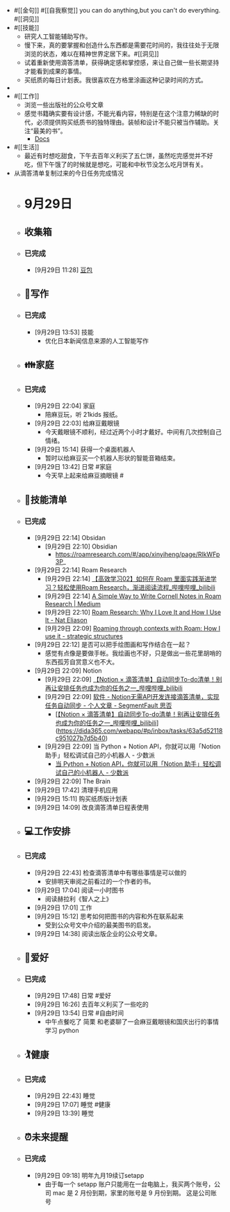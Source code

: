 - #[[金句]] #[[自我察觉]] you can do anything,but you can't do everything. #[[洞见]]
- #[[技能]]
    - 研究人工智能辅助写作。
    - 慢下来，真的要掌握和创造什么东西都是需要花时间的，我往往处于无限浏览的状态，难以在精神世界定居下来。#[[洞见]]  
    - 试着重新使用滴答清单，获得确定感和掌控感，来让自己做一些长期坚持才能看到成果的事情。
    - 买纸质的每日计划表。我很喜欢在方格里涂画这种记录时间的方式。
- 
- #[[工作]]
    - 浏览一些出版社的公众号文章
    - 感觉书籍确实要有设计感，不能光看内容，特别是在这个注意力稀缺的时代，必须提供购买纸质书的独特理由。装帧和设计不能只被当作辅助。关注“最美的书”。
        - [Docs](https://thc4xpukay.feishu.cn/docx/U7updTLGFoxDz3xEqSvcWLU8ntO)
- #[[生活]]
    - 最近有时想吃甜食，下午去百年义利买了五仁饼，虽然吃完感觉并不好吃，但下午饿了的时候就是想吃，可能和中秋节没怎么吃月饼有关。
- 从滴答清单复制过来的今日任务完成情况
    - # 9月29日
    - ## 收集箱
    - ###     已完成
        - [9月29日 11:28] [豆包](https://www.doubao.com/pdf/3984397766415/https%3A%2F%2Fwww.pref.tottori.lg.jp%2Fsecure%2F1366480%2Fmer_202409%2520.pdf?from_source=from_extention_read_pdf_pdfviewer&pdf_reading=)
    - ## 🚀写作
    - ###     已完成
        - [9月29日 13:53] 技能
            - 优化日本新闻信息来源的人工智能写作
    - ## 👪家庭
    - ###     已完成
        - [9月29日 22:04] 家庭
            - 陪麻豆玩，听 21kids 报纸。
        - [9月29日 22:03] 给麻豆戴眼镜
            - 今天戴眼镜不顺利，经过近两个小时才戴好。中间有几次控制自己情绪。
        - [9月29日 15:14] 获得一个桌面机器人
            - 暂时以给麻豆买一个机器人形状的智能音箱结束。
        - [9月29日 13:42] 日常 #家庭
            - 今天早上起来给麻豆摘眼镜 #
    - ## 🎨技能清单
    - ###     已完成
        - [9月29日 22:14] Obsidan
            - [9月29日 22:10] Obsidian
                - https://roamresearch.com/#/app/xinyiheng/page/RlkWFp3P_
        - [9月29日 22:14] Roam Research
            - [9月29日 22:14] [【高效学习02】如何在 Roam 里面实践渐进学习？轻松使用Roam Research，渐进阅读流程_哔哩哔哩_bilibili](https://www.bilibili.com/video/BV1m44y1V7EG/?spm_id_from=333.788.recommend_more_video.12&vd_source=3d8ccab137cc879b5f9cbc14d68843ab)
            - [9月29日 22:14] [A Simple Way to Write Cornell Notes in Roam Research | Medium](https://fergusonaaron.medium.com/a-simple-way-to-write-cornell-notes-in-roam-research-c6623ec04370)
            - [9月29日 22:10] [Roam Research: Why I Love It and How I Use It - Nat Eliason](https://www.nateliason.com/blog/roam)
            - [9月29日 22:09] [Roaming through contexts with Roam: How I use it - strategic structures](https://www.strategicstructures.com/?p=2357)
        - [9月29日 22:12] 是否可以把手绘图画和写作结合在一起？
            - 感觉有点像是要做手帐。我绘画也不好，只是做出一些花里胡哨的东西孤芳自赏意义也不大。
        - [9月29日 22:09] Notion
            - [9月29日 22:09] [【Notion × 滴答清单】自动同步To-do清单！别再让安排任务也成为你的任务之一_哔哩哔哩_bilibili](https://www.bilibili.com/video/BV1PS4y1Q7mQ/?vd_source=3d8ccab137cc879b5f9cbc14d68843ab)
            - [9月29日 22:09] [软件 - Notion无需API开发连接滴答清单，实现任务自动同步 - 个人文章 - SegmentFault 思否](https://segmentfault.com/a/1190000041815833)
                - [[【Notion × 滴答清单】自动同步To-do清单！别再让安排任务也成为你的任务之一_哔哩哔哩_bilibili](https://www.bilibili.com/video/BV1PS4y1Q7mQ/?vd_source=3d8ccab137cc879b5f9cbc14d68843ab)](https://dida365.com/webapp/#p/inbox/tasks/63a5d52118c951027b7d5b40)
            - [9月29日 22:09] 当 Python + Notion API，你就可以用「Notion 助手」轻松调试自己的小机器人 - 少数派
                - [当 Python + Notion API，你就可以用「Notion 助手」轻松调试自己的小机器人 - 少数派](https://sspai.com/post/68140) 
        - [9月29日 22:09] The Brain
        - [9月29日 17:42] 清理手机应用
        - [9月29日 15:11] 购买纸质版计划表
        - [9月29日 14:09] 改良滴答清单日程表使用
    - ## 💻工作安排
    - ###     已完成
        - [9月29日 22:43] 检查滴答清单中有哪些事情是可以做的
            - 安排明天审阅之前看过的一个作者的书。 
        - [9月29日 17:04] 阅读一小时图书
            - 阅读赫拉利《智人之上》
        - [9月29日 17:01] 工作
        - [9月29日 15:12] 思考如何把图书的内容和外在联系起来
            - 受到公众号文中介绍的最美图书的启发。 
        - [9月29日 14:38] 阅读出版企业的公众号文章。
    - ## 🍵爱好
    - ###     已完成
        - [9月29日 17:48] 日常 #爱好
        - [9月29日 16:26] 去百年义利买了一些吃的
        - [9月29日 13:54] 日常 #自由时间
            - 中午点餐吃了 简栗 和老婆聊了一会麻豆戴眼镜和国庆出行的事情 学习 python
    - ## 🏌健康
    - ###     已完成
        - [9月29日 22:43] 睡觉
        - [9月29日 17:07] 睡觉 #健康
        - [9月29日 13:39] 睡觉
    - ## ⏰未来提醒
    - ###     已完成
        - [9月29日 09:18] 明年九月19续订setapp
            - 由于每一个 setapp 账户只能用在一台电脑上，我买两个账号，公司 mac 是 2 月份到期，家里的账号是 9 月份到期。 这是公司账号 
